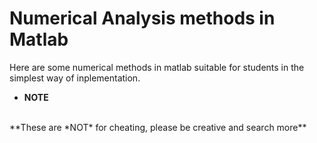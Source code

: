 # Numerical Analysis methods in Matlab

Here are some numerical methods in matlab suitable for students in the simplest way of inplementation.

- **NOTE**
<br />
**These are *NOT* for cheating, please be creative and search more**
